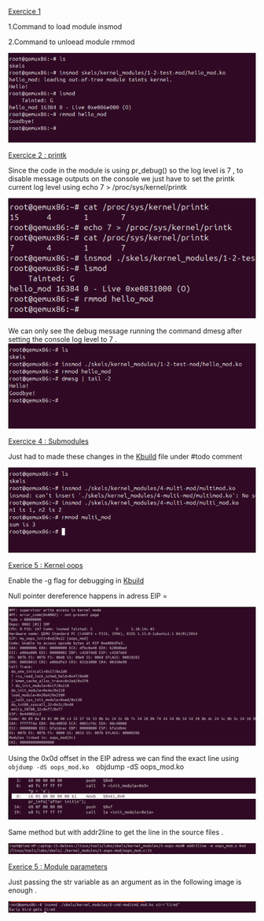 
[Exercice 1](https://linux-kernel-labs.github.io/refs/heads/master/labs/kernel_modules.html#kernel-module)

1.Command to load module insmod 

2.Command to unloead module rmmod  

![Exercise Output](./assets/output_ex01.png)


[Exercice 2 : printk ](https://linux-kernel-labs.github.io/refs/heads/master/labs/kernel_modules.html#printk)

Since the code in the module is using pr_debug() so the log level is 7 , to disable message outputs on the console we just have to set the printk current log level using echo 7 > /proc/sys/kernel/printk 

![Exercise Output](./assets/output_ex2.png)

We can only see the debug message running the command dmesg after setting the console log level to 7 . 
![Exercice Output](./assets/dmesg_ex2.png)


[Exercice 4 : Submodules](https://linux-kernel-labs.github.io/refs/heads/master/labs/kernel_modules.html#sub-modules)

Just had to made these changes in the [Kbuild](./exercises/ex04/Kbuild) file under #todo comment

![Exerice output](./assets/Ex4_result.png)

[Exerice 5 : Kernel oops](https://linux-kernel-labs.github.io/refs/heads/master/labs/kernel_modules.html#kernel-oops-1)

Enable the -g flag for debugging in [Kbuild](./exercices/ex5/Kbuild) 

Null pointer dereference happens in adress EIP = 

![Exercise Output](./assets/ex5_logs_EPI.png)

Using the 0x0d offset in the EIP adress we can find the exact line  using ```objdump -dS oops_mod.ko  ```objdump -dS oops_mod.ko  


![](./assets/oops_exact_occurence.png) 

Same method but with addr2line to get the line in the source files . 

![](./assets/addr2line.png)

[Exerice 5 : Module parameters](https://linux-kernel-labs.github.io/refs/heads/master/labs/kernel_modules.html#module-parameters)

Just passing the str variable as an argument as in the following image is enough . 

![](./assets/ex6_output.png)

